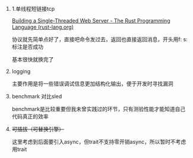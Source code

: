 1. 1.单线程短链接tcp

   [Building a Single-Threaded Web Server - The Rust Programming Language (rust-lang.org)](https://doc.rust-lang.org/book/ch20-01-single-threaded.html)

   协议就先简单点好了，直接吧命令发过去，返回也直接返回消息，开头用f: s:标注是否成功

   基本很快就换完了

2. logging

   主要作用是将一些错误调试信息更加结构化输出，便于开发时寻找漏洞

3. benchmark 对比sled

   benchmark是比较重要但我未曾实践过的环节，只有测验性能才能知道自己代码真正的效率

4. ~~可插拔（可替换引擎）~~

   这里考虑到后面要引入async，但trait不支持零开销async，所以暂时不考虑用trait

